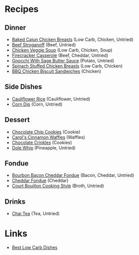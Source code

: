 # Recipes

## Dinner
- [Baked Cajun Chicken Breasts](Dinner/BakedCajunChickenBreasts.md) (Low Carb, Chicken, Untried)
- [Beef Stroganoff](Dinner/BeefStroganoff.md) (Beef, Untried)
- [Chicken Veggie Soup](Dinner/ChickenVeggieSoup.md) (Low Carb, Chicken, Soup)
- [Firecracker Casserole](Dinner/FirecrackerCasserole.md) (Beef, Cheddar, Untried)
- [Gnocchi With Sage Butter Sauce](Dinner/GnocchiWithSageButterSauce.md) (Potato, Untried)
- [Spinach Stuffed Chicken Breasts](Dinner/SpinachStuffedChickenBreasts.md) (Low Carb, Chicken)
- [BBQ Chicken Biscuit Sandwiches](Dinner/BBQChickenBiscuitSandwiches.md) (Chicken)

## Side Dishes
- [Cauliflower Rice](SideDish/CauliflowerRice.md) (Cauliflower, Untried)
- [Corn Dip](SideDish/CornDip.md) (Corn, Untried)

## Dessert
- [Chocolate Chip Cookies](Dessert/ChocolateChipCookies.md) (Cookie)
- [Carol's Cinnamon Waffles](Dessert/CarolsCinnamonWaffles.md) (Waffles)
- [Chocolate Crinkles](Dessert/ChocolateCrinkles.md) (Cookies)
- [Dole Whip](Dessert/DoleWhip.md) (Pineapple, Untried)

## Fondue
- [Bourbon Bacon Cheddar Fondue](Fondue/BourbonBaconCheddarFondue.md) (Bacon, Cheddar, Untried)
- [Cheddar Fondue](Fondue/CheddarFondue.md) (Cheddar)
- [Court Bouillon Cooking Style](Fondue/CourtBouillonCookingStyle.md) (Broth, Untried)

## Drinks
- [Chai Tea](Drink/) (Tea, Untried)

# Links
- [Best Low Carb Dishes](https://www.ibreatheimhungry.com/65-best-low-carb-chicken-recipes/)